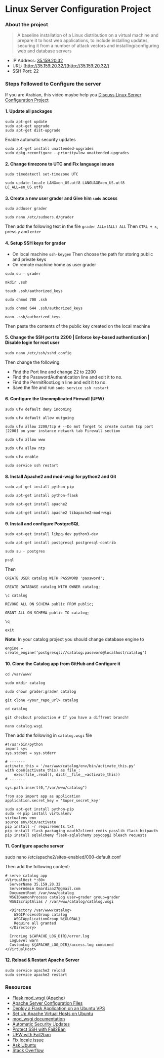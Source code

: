 # Linux Server Configuration Project

### About the project
> A baseline installation of a Linux distribution on a virtual machine and prepare it to host web applications, to include installing updates, securing it from a number of attack vectors and installing/configuring web and database servers


* IP Address: [35.159.20.32]()
* URL: [http://35.159.20.32/](http://35.159.20.32/)
* SSH Port: 22


### Steps Followed to Configure the server
If you are Arabian, this video maybe help you [Discuss Linux Server Configuration Project](https://youtu.be/v9VvJvTyuH0)
#### 1. Update all packages
```
sudo apt-get update
sudo apt-get upgrade
sudo apt-get dist-upgrade
```
Enable automatic security updates
```
sudo apt-get install unattended-upgrades
sudo dpkg-reconfigure --priority=low unattended-upgrades
```

#### 2. Change timezone to UTC and Fix language issues 
```
sudo timedatectl set-timezone UTC

sudo update-locale LANG=en_US.utf8 LANGUAGE=en_US.utf8 LC_ALL=en_US.utf8

```

#### 3. Create a new user grader and Give him `sudo` access
```
sudo adduser grader

sudo nano /etc/sudoers.d/grader 
```
Then add the following text in the file `grader ALL=(ALL) ALL` 
Then `CTRL + x`, press `y` and `enter`

#### 4. Setup SSH keys for grader
* On local machine 
`ssh-keygen`
Then choose the path for storing public and private keys
* On remote machine home as user grader
```
sudo su - grader

mkdir .ssh

touch .ssh/authorized_keys 

sudo chmod 700 .ssh

sudo chmod 644 .ssh/authorized_keys 

nano .ssh/authorized_keys 
```
Then paste the contents of the public key created on the local machine

#### 5. Change the SSH port to 2200 | Enforce key-based authentication | Disable login for root user
```
sudo nano /etc/ssh/sshd_config
```
Then change the following:
* Find the Port line and change 22 to 2200
* Find the PasswordAuthentication line and edit it to no.
* Find the PermitRootLogin line and edit it to no.
* Save the file and run `sudo service ssh restart`

#### 6. Configure the Uncomplicated Firewall (UFW)
```
sudo ufw default deny incoming

sudo ufw default allow outgoing

sudo ufw allow 2200/tcp # --Do not forget to create custom tcp port [2200] on your instance network tab Firewall section 

sudo ufw allow www

sudo ufw allow ntp

sudo ufw enable

sudo service ssh restart
```

#### 8. Install Apache2 and mod-wsgi for python2 and Git
```
sudo apt-get install python-pip

sudo apt-get install python-flask

sudo apt-get install apache2

sudo apt-get install apache2 libapache2-mod-wsgi
```

#### 9. Install and configure PostgreSQL
```
sudo apt-get install libpq-dev python3-dev

sudo apt-get install postgresql postgresql-contrib

sudo su - postgres

psql
```
Then
```
CREATE USER catalog WITH PASSWORD 'password';

CREATE DATABASE catalog WITH OWNER catalog;

\c catalog

REVOKE ALL ON SCHEMA public FROM public;

GRANT ALL ON SCHEMA public TO catalog;

\q

exit
```
**Note:** In your catalog project you should change database engine to
```
engine = create_engine('postgresql://catalog:password@localhost/catalog')
```

#### 10. Clone the Catalog app from GitHub and Configure it
```
cd /var/www/

sudo mkdir catalog

sudo chown grader:grader catalog

git clone <your_repo_url> catalog

cd catalog

git checkout production # If you have a diffrent branch!

nano catalog.wsgi
```
Then add the following in `catalog.wsgi` file
```
#!/usr/bin/python
import sys
sys.stdout = sys.stderr

# -------
activate_this = '/var/www/catalog/env/bin/activate_this.py'
with open(activate_this) as file_:
    exec(file_.read(), dict(__file__=activate_this))
# -------

sys.path.insert(0,"/var/www/catalog")

from app import app as application
application.secret_key = 'Super_secret_key'
```
```
sudo apt-get install python-pip
sudo -H pip install virtualenv
virtualenv env
source env/bin/activate
pip install -r requirements.txt
pip install flask packaging oauth2client redis passlib flask-httpauth
pip install sqlalchemy flask-sqlalchemy psycopg2 bleach requests
```



#### 11. Configure apache server

sudo nano /etc/apache2/sites-enabled/000-default.conf

Then add the following content:
```
# serve catalog app
<VirtualHost *:80>
  ServerName 35.159.20.32 
  ServerAdmin Omardiaa27@gmail.com
  DocumentRoot /var/www/catalog
  WSGIDaemonProcess catalog user=grader group=grader
  WSGIScriptAlias / /var/www/catalog/catalog.wsgi

  <Directory /var/www/catalog>
    WSGIProcessGroup catalog
    WSGIApplicationGroup %{GLOBAL}
    Require all granted
  </Directory>

  ErrorLog ${APACHE_LOG_DIR}/error.log
  LogLevel warn
  CustomLog ${APACHE_LOG_DIR}/access.log combined
</VirtualHost>
```

#### 12. Reload & Restart Apache Server
```
sudo service apache2 reload
sudo service apache2 restart
```


### Resources
* [Flask mod_wsgi (Apache)](http://flask.pocoo.org/docs/0.12/deploying/mod_wsgi/)
* [Apache Server Configuration Files](https://httpd.apache.org/docs/current/configuring.html)
* [Deploy a Flask Application on an Ubuntu VPS](https://www.digitalocean.com/community/tutorials/how-to-deploy-a-flask-application-on-an-ubuntu-vps)
* [Set Up Apache Virtual Hosts on Ubuntu ](https://www.digitalocean.com/community/tutorials/how-to-set-up-apache-virtual-hosts-on-ubuntu-14-04-lts)
* [mod_wsgi documentation](https://modwsgi.readthedocs.io/en/develop/)
* [Automatic Security Updates](https://help.ubuntu.com/community/AutomaticSecurityUpdates#Using_the_.22unattended-upgrades.22_package)
* [Protect SSH with Fail2Ban](https://www.digitalocean.com/community/tutorials/how-to-protect-ssh-with-fail2ban-on-ubuntu-14-04)
* [UFW with Fail2ban](https://askubuntu.com/questions/54771/potential-ufw-and-fail2ban-conflicts)
* [Fix locale issue](https://askubuntu.com/questions/162391/how-do-i-fix-my-locale-issue)
* [Ask Ubuntu](https://askubuntu.com/)
* [Stack Overflow](https://stackoverflow.com/)
